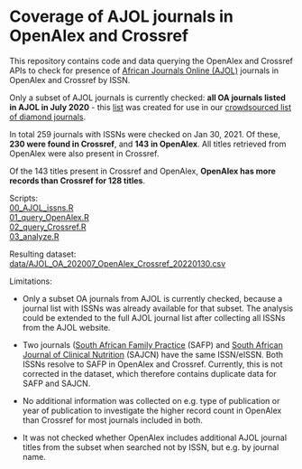 # Coverage of AJOL journals in OpenAlex and Crossref

This repository contains code and data querying the OpenAlex and Crossref APIs to check for presence of [African Journals Online (AJOL)](https://www.ajol.info/index.php/ajol) journals in OpenAlex and Crossref by ISSN.

Only a subset of AJOL journals is currently checked: **all OA journals listed in AJOL in July 2020** - this [list](https://docs.google.com/spreadsheets/d/1yBZvjTFj4y-2tNiDHaNaCqD0ilJnXCV5/edit#gid=1878417458) was created for use in our [crowdsourced list of diamond journals](https://tinyurl.com/diamond-journals).

In total 259 journals with ISSNs were checked on Jan 30, 2021. 
Of these, **230 were found in Crossref**, and **143 in OpenAlex**. All titles retrieved from OpenAlex were also present in Crossref. 

Of the 143 titles present in Crossref and OpenAlex, **OpenAlex has more records than Crossref for 128 titles**.

Scripts:  
[00_AJOL_issns.R](00_AJOL_issns.R)  
[01_query_OpenAlex.R](01_query_OpenAlex.R)  
[02_query_Crossref.R](02_query_Crossref.R)  
[03_analyze.R](03_analyze.R)

Resulting dataset:  
[data/AJOL_OA_202007_OpenAlex_Crossref_20220130.csv](data/AJOL_OA_202007_OpenAlex_Crossref_20220130.csv)


Limitations:  

- Only a subset OA journals from AJOL is currently checked, because a journal list with ISSNs was already available for that subset. The analysis could be extended to the full AJOL journal list after collecting all ISSNs from the AJOL website. 

- Two journals ([South African Family Practice](https://www.ajol.info/index.php/safp) (SAFP) and [South African Journal of Clinical Nutrition](https://www.ajol.info/index.php/sajcn) (SAJCN) have the same ISSN/eISSN. Both ISSNs resolve to SAFP in OpenAlex and Crossref. Currently, this is not corrected in the dataset, which therefore contains duplicate data for SAFP and SAJCN. 

- No additional information was collected on e.g. type of publication or year of publication to investigate the higher record count in OpenAlex than Crossref for most journals included in both. 

- It was not checked whether OpenAlex includes additional AJOL journal titles from the subset when searched not by ISSN, but e.g. by journal name.


